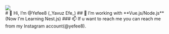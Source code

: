 <div style="display:flex; width:100%; align-items:center; "> <img src="https://avatars.githubusercontent.com/u/75783774?v=4"></div>
# 👋 Hi, I’m @Yefee8 (_Yavuz Efe_)
## 👀 I’m working with **Vue.js/Node.js** (Now I'm Learning Nest.js) 
### 📫 If u want to reach me you can reach me from my Instagram account(@yefee8). 
